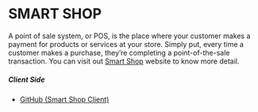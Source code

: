 # SMART SHOP

A point of sale system, or POS, is the place where your customer makes a payment for products or services at your store. Simply put, every time a customer makes a purchase, they’re completing a point-of-the-sale transaction.
You can visit out [Smart Shop](https://pos-system-by-ibrahim.netlify.app/) website to know more detail.

##### Client Side

- [GitHub (Smart Shop Client)](https://github.com/Ibrahim75754/POS)
